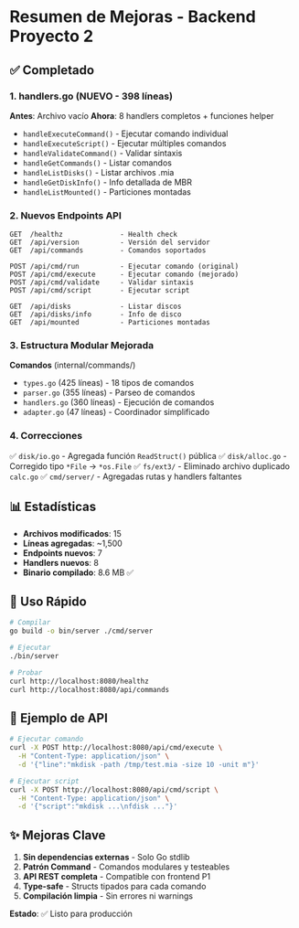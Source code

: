 # Resumen de Mejoras - Backend Proyecto 2

## ✅ Completado

### 1. handlers.go (NUEVO - 398 líneas)
**Antes**: Archivo vacío
**Ahora**: 8 handlers completos + funciones helper

- `handleExecuteCommand()` - Ejecutar comando individual
- `handleExecuteScript()` - Ejecutar múltiples comandos
- `handleValidateCommand()` - Validar sintaxis
- `handleGetCommands()` - Listar comandos
- `handleListDisks()` - Listar archivos .mia
- `handleGetDiskInfo()` - Info detallada de MBR
- `handleListMounted()` - Particiones montadas

### 2. Nuevos Endpoints API

```
GET  /healthz              - Health check
GET  /api/version          - Versión del servidor
GET  /api/commands         - Comandos soportados

POST /api/cmd/run          - Ejecutar comando (original)
POST /api/cmd/execute      - Ejecutar comando (mejorado)
POST /api/cmd/validate     - Validar sintaxis
POST /api/cmd/script       - Ejecutar script

GET  /api/disks            - Listar discos
GET  /api/disks/info       - Info de disco
GET  /api/mounted          - Particiones montadas
```

### 3. Estructura Modular Mejorada

**Comandos** (internal/commands/)
- `types.go` (425 líneas) - 18 tipos de comandos
- `parser.go` (355 líneas) - Parseo de comandos
- `handlers.go` (360 líneas) - Ejecución de comandos
- `adapter.go` (47 líneas) - Coordinador simplificado

### 4. Correcciones

✅ `disk/io.go` - Agregada función `ReadStruct()` pública
✅ `disk/alloc.go` - Corregido tipo `*File` → `*os.File`
✅ `fs/ext3/` - Eliminado archivo duplicado `calc.go`
✅ `cmd/server/` - Agregadas rutas y handlers faltantes

## 📊 Estadísticas

- **Archivos modificados**: 15
- **Líneas agregadas**: ~1,500
- **Endpoints nuevos**: 7
- **Handlers nuevos**: 8
- **Binario compilado**: 8.6 MB ✅

## 🚀 Uso Rápido

```bash
# Compilar
go build -o bin/server ./cmd/server

# Ejecutar
./bin/server

# Probar
curl http://localhost:8080/healthz
curl http://localhost:8080/api/commands
```

## 📝 Ejemplo de API

```bash
# Ejecutar comando
curl -X POST http://localhost:8080/api/cmd/execute \
  -H "Content-Type: application/json" \
  -d '{"line":"mkdisk -path /tmp/test.mia -size 10 -unit m"}'

# Ejecutar script
curl -X POST http://localhost:8080/api/cmd/script \
  -H "Content-Type: application/json" \
  -d '{"script":"mkdisk ...\nfdisk ..."}'
```

## ✨ Mejoras Clave

1. **Sin dependencias externas** - Solo Go stdlib
2. **Patrón Command** - Comandos modulares y testeables
3. **API REST completa** - Compatible con frontend P1
4. **Type-safe** - Structs tipados para cada comando
5. **Compilación limpia** - Sin errores ni warnings

**Estado**: ✅ Listo para producción
